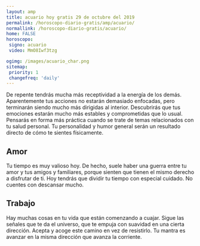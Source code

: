 ```yaml
---
layout: amp
title: acuario hoy gratis 29 de octubre del 2019 
permalink: /horoscopo-diario-gratis/amp/acuario/
normallink: /horoscopo-diario-gratis/acuario/
home: FALSE
horoscopo:
 signo: acuario
 video: MmO8Iwf3tzg

ogimg: /images/acuario_char.png
sitemap:
 priority: 1
 changefreq: 'daily'
---
```



De repente tendrás mucha más receptividad a la energía de los demás. Aparentemente tus acciones no estarán demasiado enfocadas, pero terminarán siendo mucho más dirigidas al interior. Descubrirás que tus emociones estarán mucho más estables y comprometidas que lo usual. Pensarás en forma más práctica cuando se trate de temas relacionados con tu salud personal. Tu personalidad y humor general serán un resultado directo de cómo te sientes físicamente.

## Amor

Tu tiempo es muy valioso hoy. De hecho, suele haber una guerra entre tu amor y tus amigos y familiares, porque sienten que tienen el mismo derecho a disfrutar de ti. Hoy tendrás que dividir tu tiempo con especial cuidado. No cuentes con descansar mucho.

## Trabajo

Hay muchas cosas en tu vida que están comenzando a cuajar. Sigue las señales que te da el universo, que te empuja con suavidad en una cierta dirección. Acepta y acoge este camino en vez de resistirlo. Tu mantra es avanzar en la misma dirección que avanza la corriente.
